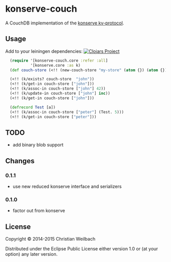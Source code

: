 # konserve-couch

A CouchDB implementation of the [konserve kv-protocol](https://github.com/replikativ/konserve).

## Usage

Add to your leiningen dependencies:
[![Clojars Project](http://clojars.org/io.replikativ/konserve-couch/latest-version.svg)](http://clojars.org/io.replikativ/konserve-couch)


~~~clojure
  (require '[konserve-couch.core :refer :all]
           '[konserve.core :as k)
  (def couch-store (<!! (new-couch-store "my-store" (atom {}) (atom {}))))

  (<!! (k/exists? couch-store  "john"))
  (<!! (k/get-in couch-store ["john"]))
  (<!! (k/assoc-in couch-store ["john"] 42))
  (<!! (k/update-in couch-store ["john"] inc))
  (<!! (k/get-in couch-store ["john"]))

  (defrecord Test [a])
  (<!! (k/assoc-in couch-store ["peter"] (Test. 5)))
  (<!! (k/get-in couch-store ["peter"]))
~~~

## TODO
- add binary blob support

## Changes

### 0.1.1
- use new reduced konserve interface and serializers

### 0.1.0
- factor out from konserve

## License

Copyright © 2014-2015 Christian Weilbach

Distributed under the Eclipse Public License either version 1.0 or (at
your option) any later version.
